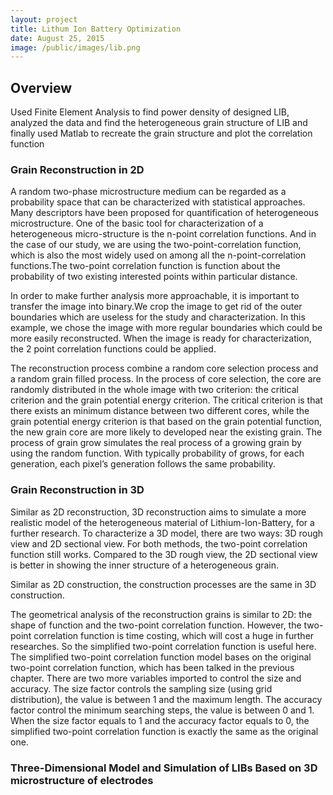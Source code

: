 ```yaml
---
layout: project
title: Lithum Ion Battery Optimization
date: August 25, 2015
image: /public/images/lib.png
---
```


## Overview
Used Finite Element Analysis to find power density of designed LIB, analyzed the data and find the heterogeneous grain structure of LIB and finally used Matlab to recreate the grain structure and plot the correlation function

### Grain Reconstruction in 2D
A random two-phase microstructure medium can be regarded as a probability space that can be characterized with statistical approaches. Many descriptors have been proposed for quantification of heterogeneous microstructure. One of the basic tool for characterization of a heterogeneous micro-structure is the n-point correlation functions. And in the case of our study, we are using the two-point-correlation function, which is also the most widely used on among all the n-point-correlation functions.The two-point correlation function is function about the probability of two existing interested points within particular distance.

In order to make further analysis more approachable, it is important to transfer the image into binary.We crop the image to get rid of the outer boundaries which are useless for the study and characterization. In this example, we chose the image with more regular boundaries which could be more easily reconstructed. When the image is ready for characterization, the 2 point correlation functions could be applied.

The reconstruction process combine a random core selection process and a random grain filled process. In the process of core selection, the core are randomly distributed in the whole image with two criterion: the critical criterion and the grain potential energy criterion. The critical criterion is that there exists an minimum distance between two different cores, while the grain potential energy criterion is that based on the grain potential function, the new grain core are more likely to developed near the existing grain. The process of grain grow simulates the real process of a growing grain by using the random function. With typically probability of grows, for each generation, each pixel’s generation follows the same probability.

### Grain Reconstruction in 3D
Similar as 2D reconstruction, 3D reconstruction aims to simulate a more realistic model of the heterogeneous material of Lithium-Ion-Battery, for a further research. To characterize a 3D model, there are two ways: 3D rough view and 2D sectional view. For both methods, the two-point correlation function still works. Compared to the 3D rough view, the 2D sectional view is better in showing the inner structure of a heterogeneous grain.

Similar as 2D construction, the construction processes are the same in 3D construction.

The geometrical analysis of the reconstruction grains is similar to 2D: the shape of function and the two-point correlation function. However, the two-point correlation function is time costing, which will cost a huge in further researches. So the simplified two-point correlation function is useful here.
The simplified two-point correlation function model bases on the original two-point correlation function, which has been talked in the previous chapter. There are two more variables imported to control the size and accuracy.
The size factor controls the sampling size (using grid distribution), the value is between 1 and the maximum length. The accuracy factor control the minimum searching steps, the value is between 0 and 1. When the size factor equals to 1 and the accuracy factor equals to 0, the simplified two-point correlation function is exactly the same as the original one.

### Three-Dimensional Model and Simulation of LIBs Based on 3D microstructure of electrodes

